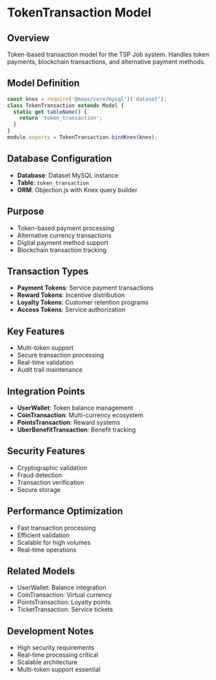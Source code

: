 # TokenTransaction Model

## Overview
Token-based transaction model for the TSP Job system. Handles token payments, blockchain transactions, and alternative payment methods.

## Model Definition
```javascript
const knex = require('@maas/core/mysql')('dataset');
class TokenTransaction extends Model {
  static get tableName() {
    return 'token_transaction';
  }
}
module.exports = TokenTransaction.bindKnex(knex);
```

## Database Configuration
- **Database**: Dataset MySQL instance
- **Table**: `token_transaction`
- **ORM**: Objection.js with Knex query builder

## Purpose
- Token-based payment processing
- Alternative currency transactions
- Digital payment method support
- Blockchain transaction tracking

## Transaction Types
- **Payment Tokens**: Service payment transactions
- **Reward Tokens**: Incentive distribution
- **Loyalty Tokens**: Customer retention programs
- **Access Tokens**: Service authorization

## Key Features
- Multi-token support
- Secure transaction processing
- Real-time validation
- Audit trail maintenance

## Integration Points
- **UserWallet**: Token balance management
- **CoinTransaction**: Multi-currency ecosystem
- **PointsTransaction**: Reward systems
- **UberBenefitTransaction**: Benefit tracking

## Security Features
- Cryptographic validation
- Fraud detection
- Transaction verification
- Secure storage

## Performance Optimization
- Fast transaction processing
- Efficient validation
- Scalable for high volumes
- Real-time operations

## Related Models
- UserWallet: Balance integration
- CoinTransaction: Virtual currency
- PointsTransaction: Loyalty points
- TicketTransaction: Service tickets

## Development Notes
- High security requirements
- Real-time processing critical
- Scalable architecture
- Multi-token support essential